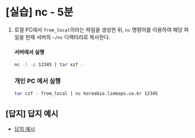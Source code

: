 # [실습] nc - 5분

1. 로컬 PC에서 `from_local`이라는 파일을 생성한 뒤, `nc` 명령어를 이용하여 해당 파일을 현재 서버의 `~/nc` 디렉터리로 복사한다.

    #### 서버에서 실행
    ```bash
    nc -l -p 12345 | tar xzf -
    ```

    ### 개인 PC 에서 실행

    ```bash
    tar czf - from_local | nc koreabio.limeops.co.kr 12345
    ```

## [답지] 답지 예시

- [답지 예시](../solution/nc_solution.md)